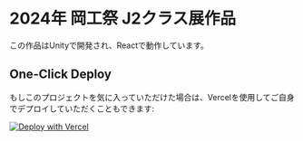 # 2024年 岡工祭 J2クラス展作品

この作品はUnityで開発され、Reactで動作しています。

## One-Click Deploy
もしこのプロジェクトを気に入っていただけた場合は、Vercelを使用してご自身でデプロイしていただくこともできます:

[![Deploy with Vercel](https://vercel.com/button)](https://vercel.com/new/clone?repository-url=https%3A%2F%2Fgithub.com%2Fngm-sh11%2FR05J2-Slot)

